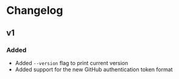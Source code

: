 # Changelog

## v1

### Added

- Added `--version` flag to print current version 
- Added support for the new GitHub authentication token format
